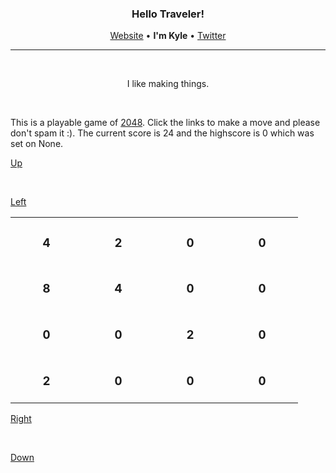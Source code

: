<h3 align="center">Hello Traveler!</h3>
<p align="center"><a href="https://kyledenief.me">Website</a> • <b>I'm Kyle</b> • <a href="https://x.com/ky421_">Twitter</a></p>
<hr>

</br>

<p align="center">I like making things.</p>

</br>

This is a playable game of [2048](https://en.wikipedia.org/wiki/2048_(video_game)). Click the links to make a move and please don't spam it :). The current score is 24 and the highscore is 0 which was set on None.

<a href="http://127.0.0.1:5000/click/1">Up</a>

</br>

<div>

  <a href="http://127.0.0.1:5000/click/3">Left</a>

  <table align="center">
  
  <tr>
  
  <td align="center">
    <h3>4</a>
    </br>
    <img width="99" height="0">
  </td>
  
  <td align="center">
    <h3>2</a>
    </br>
    <img width="99" height="0">
  </td>
  
  <td align="center">
    <h3>0</a>
    </br>
    <img width="99" height="0">
  </td>
  
  <td align="center">
    <h3>0</a>
    </br>
    <img width="99" height="0">
  </td>
  
  </tr>
  
  <tr>
  
  <td align="center">
    <h3>8</a>
    </br>
    <img width="99" height="0">
  </td>
  
  <td align="center">
    <h3>4</a>
    </br>
    <img width="99" height="0">
  </td>
  
  <td align="center">
    <h3>0</a>
    </br>
    <img width="99" height="0">
  </td>
  
  <td align="center">
    <h3>0</a>
    </br>
    <img width="99" height="0">
  </td>
  
  </tr>
  
  <tr>
  
  <td align="center">
    <h3>0</a>
    </br>
    <img width="99" height="0">
  </td>
  
  <td align="center">
    <h3>0</a>
    </br>
    <img width="99" height="0">
  </td>
  
  <td align="center">
    <h3>2</a>
    </br>
    <img width="99" height="0">
  </td>
  
  <td align="center">
    <h3>0</a>
    </br>
    <img width="99" height="0">
  </td>
  
  </tr>
  
  <tr>
  
  <td align="center">
    <h3>2</a>
    </br>
    <img width="99" height="0">
  </td>
  
  <td align="center">
    <h3>0</a>
    </br>
    <img width="99" height="0">
  </td>
  
  <td align="center">
    <h3>0</a>
    </br>
    <img width="99" height="0">
  </td>
  
  <td align="center">
    <h3>0</a>
    </br>
    <img width="99" height="0">
  </td>
  
  </tr>
  
  </table>

  <a href="http://127.0.0.1:5000/click/4">Right</a>

</div>

</br>

<a href="http://127.0.0.1:5000/click/2">Down</a>
